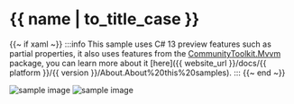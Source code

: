 # {{ name | to_title_case }}

{{~ if xaml ~}}
:::info
This sample uses C# 13 preview features such as partial properties, it also uses features from the
[CommunityToolkit.Mvvm](https://www.nuget.org/packages/CommunityToolkit.Mvvm/) package, you can learn more about it 
[here]({{ website_url }}/docs/{{ platform }}/{{ version }}/About.About%20this%20samples).
:::
{{~ end ~}}

<div class="position-relative text-center sample-img">
    <img src="https://raw.githubusercontent.com/beto-rodriguez/LiveCharts2/dev/docs/{{ unique_name }}/result.png" class="static" alt="sample image" />
    <img src="https://raw.githubusercontent.com/beto-rodriguez/LiveCharts2/dev/docs/{{ unique_name }}/result.gif" alt="sample image" />
</div>
